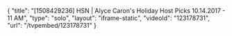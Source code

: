 {
    "title": "[1508429236] HSN | Alyce Caron's Holiday Host Picks 10.14.2017 - 11 AM",
    "type": "solo",
    "layout": "iframe-static",
    "videoId": "123178731",
    "url": "\/tvpembed\/123178731"
}